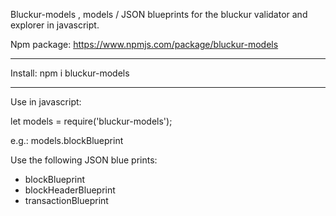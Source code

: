 Bluckur-models
, models / JSON blueprints for the bluckur validator and explorer in javascript.

Npm package: https://www.npmjs.com/package/bluckur-models

<hr>

Install: npm i bluckur-models

<hr>

Use in javascript:

let models = require('bluckur-models');

e.g.: models.blockBlueprint

Use the following JSON blue prints:

<ul>
  <li>blockBlueprint</li>
  <li>blockHeaderBlueprint</li>
  <li>transactionBlueprint</li>
</ul>
